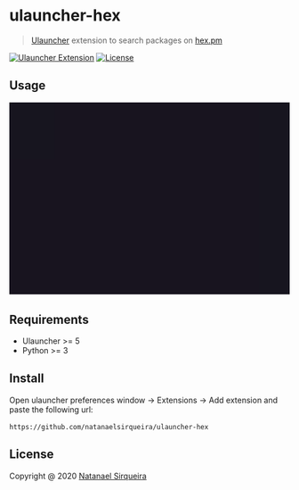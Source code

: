 # ulauncher-hex

> [Ulauncher](https://ulauncher.io) extension to search packages on [hex.pm](https://hex.pm)

[![Ulauncher Extension](https://img.shields.io/badge/ulauncher-extension-green?style=for-the-badge)](https://ext.ulauncher.io/-/github-natanaelsirqueira-ulauncher-hex)
[![License](https://img.shields.io/github/license/natanaelsirqueira/ulauncher-hex?style=for-the-badge)](https://github.com/natanaelsirqueira/ulauncher-hex/blob/master/LICENSE)


## Usage

![images/demo.gif](images/demo.gif)

## Requirements

- Ulauncher >= 5
- Python >= 3

## Install

Open ulauncher preferences window -> Extensions -> Add extension and paste the following url:

```
https://github.com/natanaelsirqueira/ulauncher-hex
```

## License 

Copyright @ 2020 [Natanael Sirqueira](https://github.com/natanaelsirqueira)
